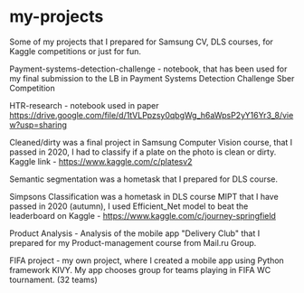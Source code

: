# my-projects
Some of my projects that I prepared for Samsung CV, DLS courses, for Kaggle competitions or just for fun.

Payment-systems-detection-challenge - notebook, that has been used for my final submission to the LB in Payment Systems Detection Challenge Sber Competition

HTR-research - notebook used in paper https://drive.google.com/file/d/1tVLPpzsy0qbgWg_h6aWpsP2yY16Yr3_8/view?usp=sharing

Cleaned/dirty was a final project in Samsung Computer Vision course, that I passed in 2020, I had to classify if a plate on the photo is clean or dirty. Kaggle link - https://www.kaggle.com/c/platesv2

Semantic segmentation was a hometask that I prepared for DLS course.

Simpsons Classification was a hometask in DLS course MIPT that I have passed in 2020 (autumn), I used Efficient_Net model to beat the leaderboard on Kaggle - https://www.kaggle.com/c/journey-springfield 

Product Analysis - Analysis of the mobile app "Delivery Club" that I prepared for my Product-management course from Mail.ru Group.

FIFA project - my own project, where I created a mobile app using Python framework KIVY. My app chooses group for teams playing in FIFA WC tournament. (32 teams)
